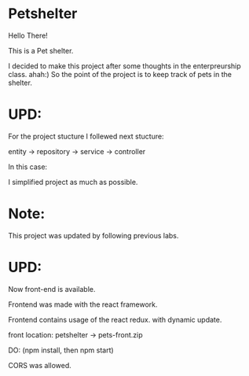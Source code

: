 # Petshelter
 
Hello There!

This is a Pet shelter.

I decided to make this project after some thoughts in the enterpreurship class. ahah:)
So the point of the project is to keep track of pets in the shelter.

# UPD:
For the project stucture I follewed next stucture:

entity -> repository -> service -> controller

In this case:

I simplified project as much as possible.



# Note:
This project was updated by following previous labs.


# UPD:

Now front-end is available.

Frontend was made with the react framework.

Frontend contains usage of the react redux. with dynamic update.

front location: petshelter -> pets-front.zip

DO:
(npm install, then npm start)

CORS was allowed.






